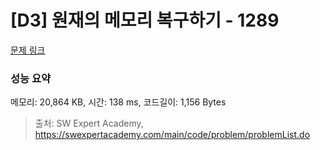 # [D3] 원재의 메모리 복구하기 - 1289 

[문제 링크](https://swexpertacademy.com/main/code/problem/problemDetail.do?contestProbId=AV19AcoKI9sCFAZN) 

### 성능 요약

메모리: 20,864 KB, 시간: 138 ms, 코드길이: 1,156 Bytes



> 출처: SW Expert Academy, https://swexpertacademy.com/main/code/problem/problemList.do